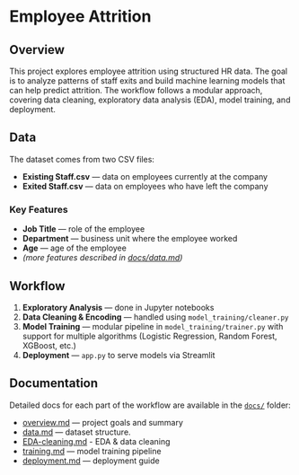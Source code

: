 # Employee Attrition

## Overview
This project explores employee attrition using structured HR data. The goal is to analyze patterns of staff exits and build machine learning models that can help predict attrition. The workflow follows a modular approach, covering data cleaning, exploratory data analysis (EDA), model training, and deployment.

## Data
The dataset comes from two CSV files:
- **Existing Staff.csv** — data on employees currently at the company  
- **Exited Staff.csv** — data on employees who have left the company  

### Key Features
- **Job Title** — role of the employee  
- **Department** — business unit where the employee worked  
- **Age** — age of the employee  
- *(more features described in [docs/data.md](docs/data.md))*  


## Workflow
1. **Exploratory Analysis** — done in Jupyter notebooks  
2. **Data Cleaning & Encoding** — handled using `model_training/cleaner.py` 
3. **Model Training** — modular pipeline in `model_training/trainer.py` with support for multiple algorithms (Logistic Regression, Random Forest, XGBoost, etc.)  
4. **Deployment** — `app.py` to serve models via Streamlit  

## Documentation
Detailed docs for each part of the workflow are available in the [`docs/`](docs/) folder:
- [overview.md](docs/overview.md) — project goals and summary  
- [data.md](docs/data.md) — dataset structure.
- [EDA-cleaning.md](docs/EDA-cleaning.md) - EDA & data cleaning  
- [training.md](docs/training.md) — model training pipeline  
- [deployment.md](docs/deployment.md) — deployment guide  




